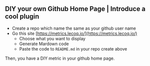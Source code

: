 ## DIY your own Github Home Page | Introduce a cool plugin

+ Create a repo which name the same as your github user name
+ Go this site [https://metrics.lecoq.io/](https://metrics.lecoq.io/)
     - Choose what you want to display
     - Generate Mardown code
     - Paste the code to <code>README.md</code> in your repo create above

Then, you have a DIY metric in your github home page.


